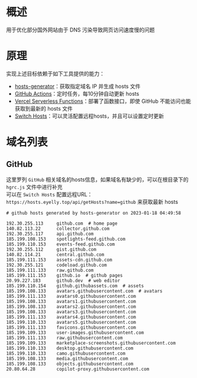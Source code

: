 
# 概述
用于优化部分国外网站由于 DNS 污染导致网页访问速度慢的问题
# 原理
实现上述目标依赖于如下工具提供的能力：
* [hosts-generator](https://github.com/eyelly-wu/hosts-generator)：获取指定域名 IP 并生成 hosts 文件
* [GitHub Actions](https://github.com/features/actions)：定时任务，每10分钟自动更新 hosts
* [Vercel Serverless Functions](https://vercel.com/docs/concepts/functions/serverless-functions)：部署了函数接口，即使 GitHub 不能访问也能获取到最新的 hosts 文件
* [Switch Hosts](https://swh.app/zh)：可以灵活配置远程hosts，并且可以设置定时更新

# 域名列表

## GitHub
这里罗列 `GitHub` 相关域名的hosts信息，如果域名有缺少的，可以在根目录下的 `hgrc.js` 文件中进行补充<br />可以在 `Switch Hosts` 配置远程URL：`https://hosts.eyelly.top/api/getHosts?name=github` 来获取最新 hosts
```text
# github hosts generated by hosts-generator on 2023-01-18 04:49:58

192.30.255.113     github.com  # home page
140.82.113.22      collector.github.com  
192.30.255.117     api.github.com  
185.199.108.153    spotlights-feed.github.com  
185.199.110.153    events-feed.github.com  
192.30.255.112     gist.github.com  
140.82.114.21      central.github.com  
185.199.111.153    assets-cdn.github.com  
192.30.255.121     codeload.github.com  
185.199.111.133    raw.github.com  
185.199.111.153    github.io  # github pages
20.99.227.183      github.dev  # web editor
185.199.110.154    github.githubassets.com  # assets
185.199.108.133    avatars.githubusercontent.com  # avatars
185.199.111.133    avatars0.githubusercontent.com  
185.199.108.133    avatars1.githubusercontent.com  
185.199.108.133    avatars2.githubusercontent.com  
185.199.108.133    avatars3.githubusercontent.com  
185.199.111.133    avatars4.githubusercontent.com  
185.199.110.133    avatars5.githubusercontent.com  
185.199.111.133    favicons.githubusercontent.com  
185.199.109.133    user-images.githubusercontent.com  
185.199.111.133    raw.githubusercontent.com  
185.199.109.133    marketplace-screenshots.githubusercontent.com  
185.199.110.133    desktop.githubusercontent.com  
185.199.110.133    camo.githubusercontent.com  
185.199.108.133    media.githubusercontent.com  
185.199.108.133    objects.githubusercontent.com  
20.80.64.28        copilot-proxy.githubusercontent.com  
```
